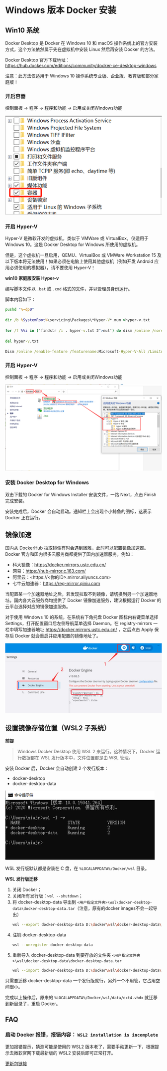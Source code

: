 # Windows 版本 Docker 安装

## Win10 系统

Docker Desktop 是 Docker 在 Windows 10 和 macOS 操作系统上的官方安装方式，这个方法依然属于先在虚拟机中安装 Linux 然后再安装 Docker 的方法。

Docker Desktop 官方下载地址： <https://hub.docker.com/editions/community/docker-ce-desktop-windows>

注意：此方法仅适用于 Windows 10 操作系统专业版、企业版、教育版和部分家庭版！

### 开启容器

控制面板 -> 程序 -> 程序和功能 -> 启用或关闭Windows功能

![](images/2022-03-01-14-16-33.png)

### 开启 Hyper-V

Hyper-V 是微软开发的虚拟机，类似于 VMWare 或 VirtualBox，仅适用于 Windows 10。这是 Docker Desktop for Windows 所使用的虚拟机。

但是，这个虚拟机一旦启用，QEMU、VirtualBox 或 VMWare Workstation 15 及以下版本将无法使用！如果必须在电脑上使用其他虚拟机（例如开发 Android 应用必须使用的模拟器），请不要使用 Hyper-V！

**win10 家庭版安装 Hyper-v**

编写脚本文件以 `.bat` 或 `.cmd` 格式的文件，并以管理员身份运行。

脚本内容如下：

```bat
pushd "%~dp0"

dir /b %SystemRoot%\servicing\Packages\*Hyper-V*.mum >hyper-v.txt

for /f %%i in ('findstr /i . hyper-v.txt 2^>nul') do dism /online /norestart /add-package:"%SystemRoot%\servicing\Packages\%%i"

del hyper-v.txt

Dism /online /enable-feature /featurename:Microsoft-Hyper-V-All /LimitAccess /ALL
```

### 开启 Hyper-V

控制面板 -> 程序 -> 程序和功能 -> 启用或关闭Windows功能

![](images/Windows版本Docker安装-20211014182953.png)

### 安装 Docker Desktop for Windows

双击下载的 Docker for Windows Installer 安装文件，一路 Next，点击 Finish 完成安装。

安装完成后，Docker 会自动启动。通知栏上会出现个小鲸鱼的图标，这表示 Docker 正在运行。

## 镜像加速

国内从 DockerHub 拉取镜像有时会遇到困难，此时可以配置镜像加速器。Docker 官方和国内很多云服务商都提供了国内加速器服务，例如：

- 科大镜像：<https://docker.mirrors.ustc.edu.cn/>
- 网易：<https://hub-mirror.c.163.com/>
- 阿里云：<https://<你的ID>.mirror.aliyuncs.com>
- 七牛云加速器：<https://reg-mirror.qiniu.com>

当配置某一个加速器地址之后，若发现拉取不到镜像，请切换到另一个加速器地址。国内各大云服务商均提供了 Docker 镜像加速服务，建议根据运行 Docker 的云平台选择对应的镜像加速服务。

对于使用 Windows 10 的系统，在系统右下角托盘 Docker 图标内右键菜单选择 Settings，打开配置窗口后左侧导航菜单选择 Daemon。在 registry-mirrors 一栏中填写加速器地址 <https://docker.mirrors.ustc.edu.cn/> ，之后点击 Apply 保存后 Docker 就会重启并应用配置的镜像地址了。

![](images/Windows版本Docker安装-20211015005059.png)

## 设置镜像存储位置（WSL2 子系统）

**前提**

> Windows Docker Desktop 使用 WSL 2 来运行。这种情况下，Docker 运行数据都在 WSL 发行版本中，文件位置都是由 WSL 管理。

安装 Docker 后，Docker 会自动创建 2 个发行版本：

- docker-desktop
- docker-desktop-data

![](images/Windows版本Docker安装-20211015132716.png)

WSL 发行版默认都是安装在 C 盘，在 `%LOCALAPPDATA%/Docker/wsl` 目录。

**WSL 发行版迁移**

1. 关闭 Docker；
2. 关闭所有发行版：`wsl --shutdown`；
3. 将 docker-desktop-data 导出到 `<用户指定文件夹>\wsl\docker-desktop-data\docker-desktop-data.tar`（注意，原有的docker images不会一起导出）
   ```bash
   wsl --export docker-desktop-data D:\docker\wsl\docker-desktop-data\docker-desktop-data.tar
   ```
4. 注销 docker-desktop-data
   ```bash
   wsl --unregister docker-desktop-data
   ```
5. 重新导入 docker-desktop-data 到要存放的文件夹 `<用户指定文件夹>\wsl\docker-desktop-data\docker-desktop-data.tar`
   ```bash
   wsl --import docker-desktop-data D:\docker\wsl\docker-desktop-data\ D:\docker\wsl\docker-desktop-data\docker-desktop-data.tar --version 2
   ```

只需要迁移 docker-desktop-data 一个发行版就行，另外一个不用管，它占用空间很小。

完成以上操作后，原来的 `%LOCALAPPDATA%/Docker/wsl/data/ext4.vhdx` 就迁移到新目录了，重启 Docker。

## FAQ

### 启动 Docker 报错，报错内容： `WSL2 installation is incomplete`

更加报错提示，猜测可能是使用的 WSL2 版本老了，需要手动更新一下，根据提示去微软官网下载最新版的 WSL2 安装后即可正常打开。

[更新包链接](https://wslstorestorage.blob.core.windows.net/wslblob/wsl_update_x64.msi)